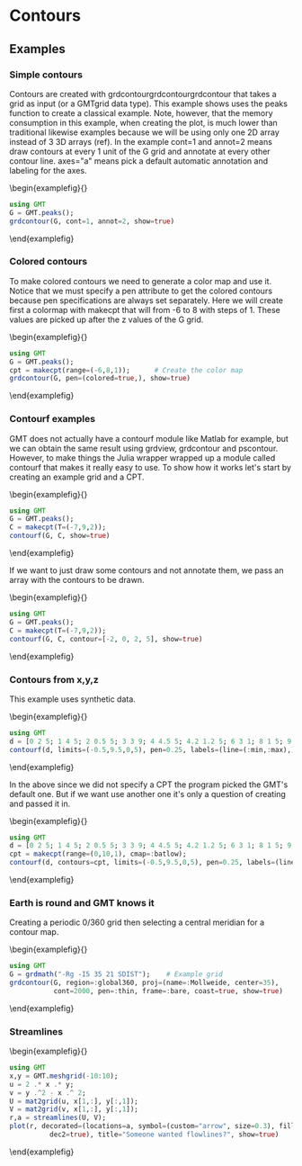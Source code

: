 # Contours

## Examples

### Simple contours

Contours are created with grdcontourgrdcontourgrdcontour that takes a grid as input (or a GMTgrid data type).
This example shows uses the peaks function to create a classical example. Note, however, that the memory
consumption in this example, when creating the plot, is much lower than traditional likewise examples because
we will be using only one 2D array instead of 3 3D arrays (ref). In the example cont=1 and annot=2 means draw
contours at every 1 unit of the G grid and annotate at every other contour line. axes="a" means pick a default
automatic annotation and labeling for the axes.

\begin{examplefig}{}
```julia
using GMT
G = GMT.peaks();
grdcontour(G, cont=1, annot=2, show=true)
```
\end{examplefig}

### Colored contours

To make colored contours we need to generate a color map and use it. Notice that we must specify a pen attribute
to get the colored contours because pen specifications are always set separately. Here we will create first a
colormap with makecpt that will from -6 to 8 with steps of 1. These values are picked up after the z values of the G grid. 

\begin{examplefig}{}
```julia
using GMT
G = GMT.peaks();
cpt = makecpt(range=(-6,8,1));      # Create the color map
grdcontour(G, pen=(colored=true,), show=true)
```
\end{examplefig}

### Contourf examples

GMT does not actually have a contourf module like Matlab for example, but we can obtain the same result
using grdview, grdcontour and pscontour. However, to make things the Julia wrapper wrapped up a module
called contourf that makes it really easy to use. To show how it works let's start by creating an example
grid and a CPT.

\begin{examplefig}{}
```julia
using GMT
G = GMT.peaks();
C = makecpt(T=(-7,9,2));
contourf(G, C, show=true)
```
\end{examplefig}

If we want to just draw some contours and not annotate them, we pass an array with the contours to be drawn.

\begin{examplefig}{}
```julia
using GMT
G = GMT.peaks();
C = makecpt(T=(-7,9,2));
contourf(G, C, contour=[-2, 0, 2, 5], show=true)
```
\end{examplefig}

### Contours from x,y,z

This example uses synthetic data.

\begin{examplefig}{}
```julia
using GMT
d = [0 2 5; 1 4 5; 2 0.5 5; 3 3 9; 4 4.5 5; 4.2 1.2 5; 6 3 1; 8 1 5; 9 4.5 5];
contourf(d, limits=(-0.5,9.5,0,5), pen=0.25, labels=(line=(:min,:max),), show=true)
```
\end{examplefig}

In the above since we did not specify a CPT the program picked the GMT's default one. But if we want use
another one it's only a question of creating and passed it in.

\begin{examplefig}{}
```julia
using GMT
d = [0 2 5; 1 4 5; 2 0.5 5; 3 3 9; 4 4.5 5; 4.2 1.2 5; 6 3 1; 8 1 5; 9 4.5 5];
cpt = makecpt(range=(0,10,1), cmap=:batlow);
contourf(d, contours=cpt, limits=(-0.5,9.5,0,5), pen=0.25, labels=(line=(:min,:max),), show=true)
```
\end{examplefig}

### Earth is round and GMT knows it

Creating a periodic 0/360 grid then selecting a central meridian for a contour map.

\begin{examplefig}{}
```julia
using GMT
G = grdmath("-Rg -I5 35 21 SDIST");    # Example grid
grdcontour(G, region=:global360, proj=(name=:Mollweide, center=35),
           cont=2000, pen=:thin, frame=:bare, coast=true, show=true)
```
\end{examplefig}

### Streamlines

\begin{examplefig}{}
```julia
using GMT
x,y = GMT.meshgrid(-10:10);
u = 2 .* x .* y;
v = y .^2 - x .^ 2;
U = mat2grid(u, x[1,:], y[:,1]);
V = mat2grid(v, x[1,:], y[:,1]);
r,a = streamlines(U, V);
plot(r, decorated=(locations=a, symbol=(custom="arrow", size=0.3), fill=:black,
          dec2=true), title="Someone wanted flowlines?", show=true)
```
\end{examplefig}